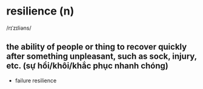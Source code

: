# resilience (n)

/rɪˈzɪliəns/

## the ability of people or thing to recover quickly after something unpleasant, such as sock, injury, etc. (sự hồi/khôi/khắc phục nhanh chóng)

- failure resilience